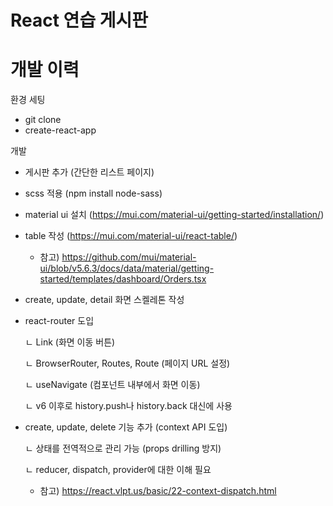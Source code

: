 # React 연습 게시판

# 개발 이력

환경 세팅
- git clone
- create-react-app

개발
- 게시판 추가 (간단한 리스트 페이지)

- scss 적용 (npm install node-sass)

- material ui 설치 (https://mui.com/material-ui/getting-started/installation/)

- table 작성 (https://mui.com/material-ui/react-table/)
  
  - 참고) https://github.com/mui/material-ui/blob/v5.6.3/docs/data/material/getting-started/templates/dashboard/Orders.tsx

- create, update, detail 화면 스켈레톤 작성

- react-router 도입

  ㄴ Link (화면 이동 버튼)
  
  ㄴ BrowserRouter, Routes, Route (페이지 URL 설정)
  
  ㄴ useNavigate (컴포넌트 내부에서 화면 이동)
  
    ㄴ v6 이후로 history.push나 history.back 대신에 사용

- create, update, delete 기능 추가 (context API 도입)

  ㄴ 상태를 전역적으로 관리 가능 (props drilling 방지)

  ㄴ reducer, dispatch, provider에 대한 이해 필요
  
  - 참고) https://react.vlpt.us/basic/22-context-dispatch.html


